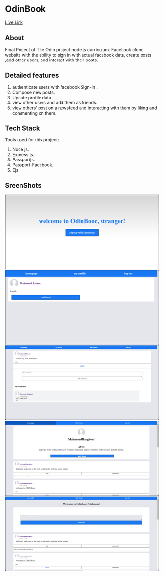 # OdinBook



 [Live Link]()

## About 
Final Project of The Odin project node js curriculum. Facebook clone website with the ability to sign in with actual facebook data, create posts ,add other users, and interact with their posts.

## Detailed features

1. authenticate users with facebook Sign-in .
2. Compose new posts.
3. Update profile data.
4. view other users and add them as friends.
5. view others' post on a newsfeed and interacting with them by liking and commenting on them.

## Tech Stack

Tools used for this project:

1. Node js.
2. Express js.
3. Passportjs.
4. Passport-Facebook.
5. Ejs

## SreenShots

![login page](Screenshots/image1.png)
![friend requests](Screenshots/image2.png)
![post page](Screenshots/image3.png)
![proifle page](Screenshots/image4.png)
![Homepage](Screenshots/image5.png)

